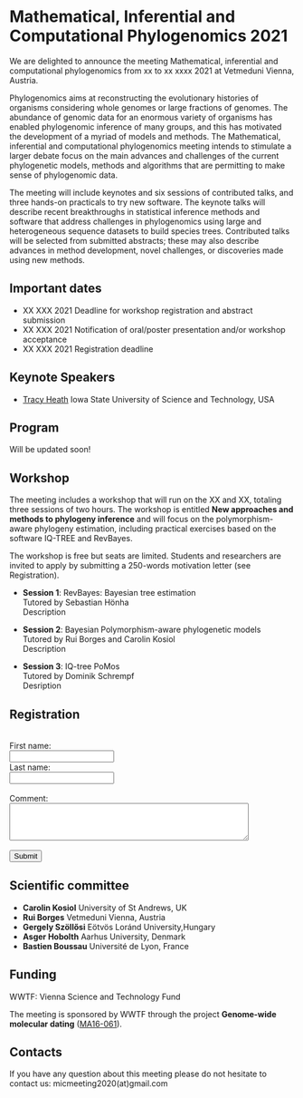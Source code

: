 # Mathematical, Inferential and Computational Phylogenomics 2021

We are delighted to announce the meeting Mathematical, inferential and computational phylogenomics from xx to xx xxxx 2021 at Vetmeduni Vienna, Austria.

Phylogenomics aims at reconstructing the evolutionary histories of organisms considering whole genomes or large fractions of genomes. The abundance of genomic data for an enormous variety of organisms has enabled phylogenomic inference of many groups, and this has motivated the development of a myriad of models and methods. The Mathematical, inferential and computational phylogenomics meeting intends to stimulate a larger debate focus on the main advances and challenges of the current phylogenetic models, methods and algorithms that are permitting to make sense of phylogenomic data.

The meeting will include keynotes and six sessions of contributed talks, and three hands-on practicals to try new software. The keynote talks will describe recent breakthroughs in statistical inference methods and software that address challenges in phylogenomics using large and heterogeneous sequence datasets to build species trees. Contributed talks will be selected from submitted abstracts; these may also describe advances in method development, novel challenges, or discoveries made using new methods.



## Important dates

* XX XXX 2021 Deadline for workshop registration and abstract submission
* XX XXX 2021 Notification of oral/poster presentation and/or workshop acceptance
* XX XXX 2021 Registration deadline

## Keynote Speakers

* [Tracy Heath](https://www.eeob.iastate.edu/people/tracy-heath)
Iowa State University of Science and Technology, USA


## Program

Will be updated soon!


## Workshop

The meeting includes a workshop that will run on the XX and XX, totaling three sessions of two hours. The workshop is entitled **New approaches and methods to phylogeny inference** and will focus on the polymorphism-aware phylogeny estimation, including practical exercises based on the software IQ-TREE and RevBayes. 

The workshop is free but seats are limited. Students and researchers are invited to apply by submitting a 250-words motivation letter (see Registration).

* **Session 1**: RevBayes: Bayesian tree estimation<br/>
Tutored by Sebastian Hönha <br/>
Description

* **Session 2**: Bayesian Polymorphism-aware phylogenetic models<br/>
Tutored by Rui Borges and Carolin Kosiol <br/>
Description

* **Session 3**: IQ-tree PoMos<br/>
Tutored by Dominik Schrempf<br/>
Desription



## Registration

<form action="" target="_blank">
  <br>
  First name:<br>
  <input type="text" name="firstname" value="">
  <br>
  Last name:<br>
  <input type="text" name="lastname" value="">
  <br><br>
  Comment:<br>
  <textarea rows="4" cols="50" name="comment"></textarea>
  <br><br>
  <input type="submit" value="Submit">
</form> 






## Scientific committee

* **Carolin Kosiol** University of St Andrews, UK
* **Rui Borges** Vetmeduni Vienna, Austria
* **Gergely Szöllősi** Eötvös Loránd University,Hungary
* **Asger Hobolth** Aarhus University, Denmark
* **Bastien Boussau** Université de Lyon, France


## Funding

WWTF: Vienna Science and Technology Fund

The meeting is sponsored by WWTF through the project **Genome-wide molecular dating** ([MA16-061](https://www.wwtf.at/programmes/mathematics/MA16-061/index.php?lang=EN)).



## Contacts

If you have any question about this meeting please do not hesitate to contact us: micmeeting2020(at)gmail.com 


